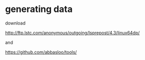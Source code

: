 # generating data

download 

http://ftp.lstc.com/anonymous/outgoing/lsprepost/4.3/linux64dp/

and 

https://github.com/abbasloo/tools/
